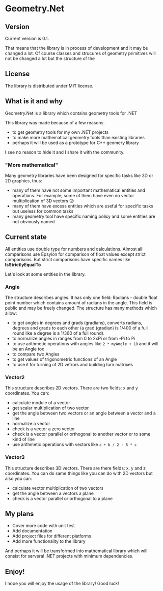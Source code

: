 # Geometry.Net

## Version

Current version is 0.1.

That means that the library is in process of development and it may be changed a lot. Of course classes and strucures of geometry primitives will not be changed a lot but the structure of the

## License

The library is distributed under MIT license.

## What is it and why

Geometry.Net is a library which contains geometry tools for .NET

This library was made because of a few reasons:
- to get geometry tools for my own .NET projects
- to make more mathematical geometry tools than existing libraries
- perhaps it will be used as a prototype for C++ geomery library

I see no reason to hide it and I share it with the community.

### "More mathematical"

Many geometry libraries have been designed for specific tasks like 3D or 2D graphics, thus:
- many of them have not some important mathematical entities and operations. For example, some of them have even no vector multiplication of 3D vectors :confused:
- many of them have excess entities which are useful for specific tasks but useless for common tasks
- many geometry tool have specific naming policy and some entities are not obviously named

## Current state

All entities use double type for numbers and calculations. Almost all comparisons use Epsylon for comparison of float values except strict comparisons. But strict comparisons have specific names like **IsStrictlyEqualTo**

Let's look at some entities in the library.

### Angle

The structure describes angles. It has only one field: Radians - double float point number which contains amount of radians in the angle. This field is public and may be freely changed.
The structure has many methods which allow:

- to get angles in degrees and grads (gradians), converts radians, degrees and grads to each other (a grad (gradian) is 1/400 of a full round like a degree is a 1/360 of a full round).
- to normalize angles in ranges from 0 to 2xPi or from -Pi to Pi
- to use arithmetic operations with angles like ```2 * myAngle + 10``` and it will be an Angle too
- to compare two Angles
- to get values of trigonometric functions of an Angle
- to use it for turning of 2D vetrors and building turn matrixes

### Vector2 

This structure describes 2D vectors. There are two fields: x and y coordinates.
You can:

- calculate module of a vector
- get scalar multiplication of two vector
- get the angle between two vectors or an angle between a vector and a line
- normalize a vector
- check is a vector a zero vector
- check is a vector parallel or orthogonal to another vector or to some kind of line
- use arithmetic operations with vectors like ```a + b / 2 - 5 * c```

### Vector3

This structure describes 3D vectors. There are there fields: x, y and z coordinates.
You can do same things like you can do with 2D vectors but also you can:

- calculate vector multiplication of two vectors
- get the angle between a vectors a plane
- check is a vector parallel or orthogonal to a plane

## My plans

- Cover more code with unit test
- Add documentation
- Add project files for different platforms
- Add more functionality to the library

And perhaps it will be transformed into mathematical library which will consist for serveral .NET projects with minimum dependencies.

## Enjoy!

I hope you will enjoy the usage of the library! Good luck!
